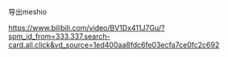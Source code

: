 导出meshio

https://www.bilibili.com/video/BV1Dx411J7Gu/?spm_id_from=333.337.search-card.all.click&vd_source=1ed400aa8fdc6fe03ecfa7ce0fc2c692
